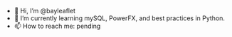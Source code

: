 - 👋 Hi, I’m @bayleaflet
- 🌱 I’m currently learning mySQL, PowerFX, and best practices in Python.
- 📫 How to reach me: pending

<!---
bayleaflet/bayleaflet is a ✨ special ✨ repository because its `README.md` (this file) appears on your GitHub profile.
You can click the Preview link to take a look at your changes.
--->
